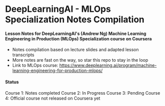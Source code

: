 # DeepLearningAI - MLOps Specialization Notes Compilation

#### Lesson Notes for DeepLearningAI's (Andrew Ng) Machine Learning Engineering in Production (MLOps) Specialization course on Coursera

- Notes compilation based on lecture slides and adapted lesson transcripts
- More notes are fast on the way, so star this repo to stay in the loop
- Link to MLOps course: https://www.deeplearning.ai/program/machine-learning-engineering-for-production-mlops/

#### Status
Course 1: Notes completed
Course 2: In Progress
Course 3: Pending
Course 4: Official course not released on Coursera yet
